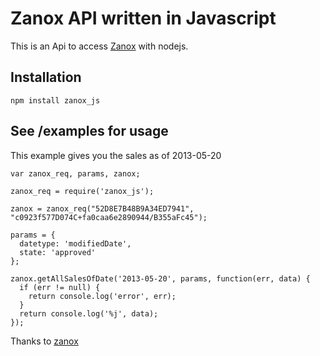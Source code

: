Zanox API written in Javascript
=================================

This is an Api to access [Zanox](http://www.zanox.com/) with nodejs.

Installation
------------

    npm install zanox_js

See /examples for usage
------------

This example gives you the sales as of 2013-05-20

```
var zanox_req, params, zanox;

zanox_req = require('zanox_js');

zanox = zanox_req("52D8E7B48B9A34ED7941", "c0923f577D074C+fa0caa6e2890944/B355aFc45");

params = {
  datetype: 'modifiedDate',
  state: 'approved'
};

zanox.getAllSalesOfDate('2013-05-20', params, function(err, data) {
  if (err != null) {
    return console.log('error', err);
  }
  return console.log('%j', data);
});
```

Thanks to [zanox](https://npmjs.org/package/zanox)
